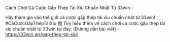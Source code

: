 Cách Chơi Cá Cược Gấp Thép Tài Xỉu Chuẩn Nhất Từ 33win - 

Hãy tham gia vào thế giới cá cược gấp thép tài xỉu chuẩn nhất từ 33win! #CáCượcGấpThépTàiXỉu 朗 Tìm hiểu thêm về cách chơi cá cược gấp thép tài xỉu chuẩn nhất từ 33win tại đây: [Đường dẫn bài viết] - https://33win.ws/gap-thep-tai-xiu/
